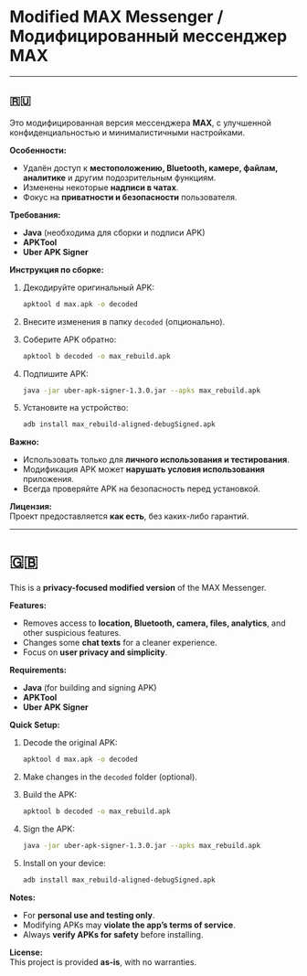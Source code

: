 # Modified MAX Messenger / Модифицированный мессенджер MAX

---

## 🇷🇺

Это модифицированная версия мессенджера **MAX**, с улучшенной конфиденциальностью и минималистичными настройками.

**Особенности:**

- Удалён доступ к **местоположению, Bluetooth, камере, файлам, аналитике** и другим подозрительным функциям.
- Изменены некоторые **надписи в чатах**.
- Фокус на **приватности и безопасности** пользователя.

**Требования:**

- **Java** (необходима для сборки и подписи APK)
- **APKTool**
- **Uber APK Signer**

**Инструкция по сборке:**

1. Декодируйте оригинальный APK:

   ```bash
   apktool d max.apk -o decoded
   ```

2. Внесите изменения в папку `decoded` (опционально).

3. Соберите APK обратно:

   ```bash
   apktool b decoded -o max_rebuild.apk
   ```

4. Подпишите APK:

   ```bash
   java -jar uber-apk-signer-1.3.0.jar --apks max_rebuild.apk
   ```

5. Установите на устройство:
   ```bash
   adb install max_rebuild-aligned-debugSigned.apk
   ```

**Важно:**

- Использовать только для **личного использования и тестирования**.
- Модификация APK может **нарушать условия использования** приложения.
- Всегда проверяйте APK на безопасность перед установкой.

**Лицензия:**  
Проект предоставляется **как есть**, без каких-либо гарантий.

---

# 🇬🇧

This is a **privacy-focused modified version** of the MAX Messenger.

**Features:**

- Removes access to **location, Bluetooth, camera, files, analytics**, and other suspicious features.
- Changes some **chat texts** for a cleaner experience.
- Focus on **user privacy and simplicity**.

**Requirements:**

- **Java** (for building and signing APK)
- **APKTool**
- **Uber APK Signer**

**Quick Setup:**

1. Decode the original APK:

   ```bash
   apktool d max.apk -o decoded
   ```

2. Make changes in the `decoded` folder (optional).

3. Build the APK:

   ```bash
   apktool b decoded -o max_rebuild.apk
   ```

4. Sign the APK:

   ```bash
   java -jar uber-apk-signer-1.3.0.jar --apks max_rebuild.apk
   ```

5. Install on your device:
   ```bash
   adb install max_rebuild-aligned-debugSigned.apk
   ```

**Notes:**

- For **personal use and testing only**.
- Modifying APKs may **violate the app’s terms of service**.
- Always **verify APKs for safety** before installing.

**License:**  
This project is provided **as-is**, with no warranties.
